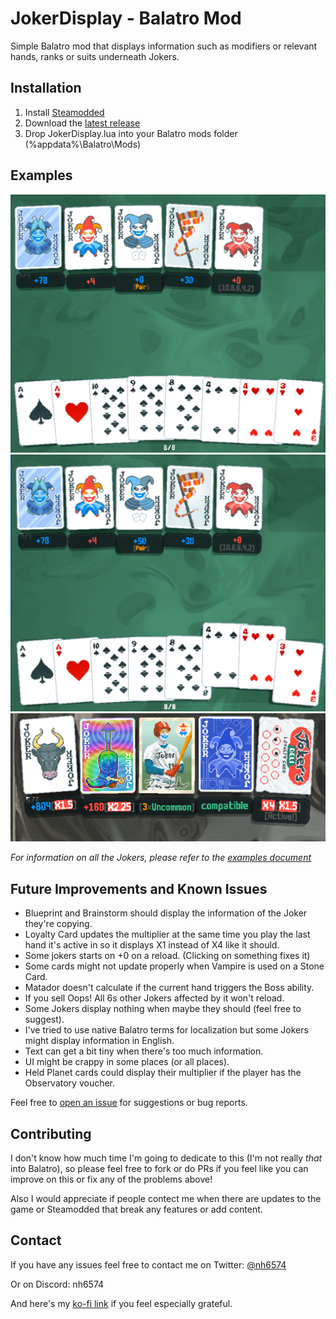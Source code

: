 # JokerDisplay - Balatro Mod

Simple Balatro mod that displays information such as modifiers or relevant hands, ranks or suits underneath Jokers.

## Installation

1. Install [Steamodded](https://github.com/Steamopollys/Steamodded)
2. Download the [latest release](https://github.com/nh6574/JokerDisplay/releases)
3. Drop JokerDisplay.lua into your Balatro mods folder (%appdata%\Balatro\Mods)

## Examples

![Example 1](examples/example_1.png)
![Example 2](examples/example_2.png)
![Example 3](examples/example_3.png)

_For information on all the Jokers, please refer to the [examples document](examples/README.md)_

## Future Improvements and Known Issues

- Blueprint and Brainstorm should display the information of the Joker they're copying.
- Loyalty Card updates the multiplier at the same time you play the last hand it's active in so it displays X1 instead of X4 like it should.
- Some jokers starts on +0 on a reload. (Clicking on something fixes it)
- Some cards might not update properly when Vampire is used on a Stone Card.
- Matador doesn't calculate if the current hand triggers the Boss ability.
- If you sell Oops! All 6s other Jokers affected by it won't reload.
- Some Jokers display nothing when maybe they should (feel free to suggest).
- I've tried to use native Balatro terms for localization but some Jokers might display information in English.
- Text can get a bit tiny when there's too much information.
- UI might be crappy in some places (or all places).
- Held Planet cards could display their multiplier if the player has the Observatory voucher.

Feel free to [open an issue](https://github.com/nh6574/JokerDisplay/issues) for suggestions or bug reports.

## Contributing

I don't know how much time I'm going to dedicate to this (I'm not really _that_ into Balatro), so please feel free to fork or do PRs if you feel like you can improve on this or fix any of the problems above!

Also I would appreciate if people contect me when there are updates to the game or Steamodded that break any features or add content.

## Contact

If you have any issues feel free to contact me on Twitter: [@nh6574](https://twitter.com/nh6574)

Or on Discord: nh6574

And here's my [ko-fi link](https://ko-fi.com/nh6574) if you feel especially grateful.
